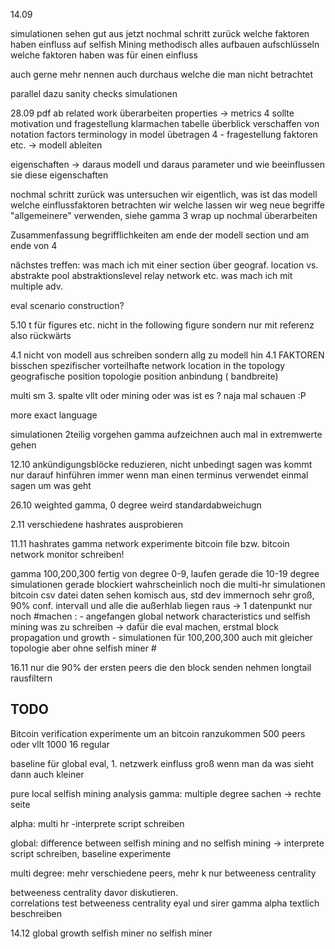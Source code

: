 


14.09

simulationen sehen gut aus
jetzt nochmal schritt zurück
welche faktoren haben einfluss auf selfish Mining
methodisch alles aufbauen
aufschlüsseln welche faktoren haben was für einen einfluss

auch gerne mehr nennen auch durchaus welche die man nicht betrachtet


parallel dazu sanity checks simulationen


28.09
pdf ab related work überarbeiten
properties -> metrics
4 sollte motivation und fragestellung klarmachen
tabelle überblick verschaffen von notation
factors terminology in model übetragen
4 - fragestellung faktoren etc. -> modell ableiten

eigenschaften -> daraus modell und daraus parameter und wie beeinflussen sie diese eigenschaften

nochmal schritt zurück
was untersuchen wir eigentlich, was ist das modell
welche einflussfaktoren betrachten wir
welche lassen wir weg
neue begriffe "allgemeinere" verwenden, siehe gamma
3 wrap up nochmal überarbeiten


Zusammenfassung begrifflichkeiten am ende der modell section und am ende von 4




nächstes treffen:
was mach ich mit einer section über geograf. location vs. abstrakte pool abstraktionslevel relay network etc.
was mach ich mit multiple adv.

eval scenario construction?

5.10
t für figures etc.
nicht in the following figure sondern nur mit referenz also rückwärts

4.1 nicht von modell aus schreiben sondern allg zu modell hin
4.1 FAKTOREN bisschen spezifischer
vorteilhafte network location in the topology
geografische position
topologie position
anbindung ( bandbreite)


multi sm 3. spalte vllt oder mining oder was ist es ? naja mal schauen :P

more exact language


simulationen 2teilig vorgehen gamma aufzeichnen
auch mal in extremwerte gehen


12.10
ankündigungsblöcke reduzieren, nicht unbedingt sagen was kommt nur darauf hinführen
immer wenn man einen terminus verwendet einmal sagen um was geht


26.10
weighted gamma,
0 degree weird
standardabweichugn

2.11
verschiedene hashrates ausprobieren

11.11
hashrates
gamma network experimente
bitcoin file bzw. bitcoin network monitor
schreiben!



gamma 100,200,300 fertig von degree 0-9, laufen gerade die 10-19 degree simulationen gerade blockiert wahrscheinlich noch die multi-hr simulationen
bitcoin csv datei daten sehen komisch aus, std dev immernoch sehr groß, 90% conf. intervall und alle die außerhlab liegen raus -> 1 datenpunkt nur noch
#machen :
      - angefangen global network characteristics und selfish mining was zu schreiben -> dafür die eval machen, erstmal block propagation und growth
      - simulationen für 100,200,300 auch mit gleicher topologie aber ohne selfish miner
      #

16.11
nur die 90% der ersten peers die den block senden nehmen longtail rausfiltern

TODO
---
Bitcoin verification experimente um an bitcoin ranzukommen  500 peers oder vllt 1000  16 regular

baseline für global eval, 1. netzwerk einfluss groß wenn man da was sieht dann auch kleiner


pure local selfish mining analysis
gamma: multiple degree sachen -> rechte seite

alpha: multi hr -interprete script schreiben


global: difference between selfish mining and no selfish mining -> interprete script schreiben, baseline experimente

multi degree: mehr verschiedene peers, mehr k nur betweeness centrality

betweeness centrality davor diskutieren.  
correlations test betweeness centrality
eyal und sirer gamma alpha textlich beschreiben





14.12
global growth selfish miner no selfish miner
